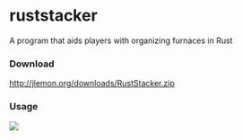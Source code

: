 # ruststacker
A program that aids players with organizing furnaces in Rust

### Download
http://jlemon.org/downloads/RustStacker.zip

### Usage
![](http://i.imgur.com/eeOSDRB.png)

